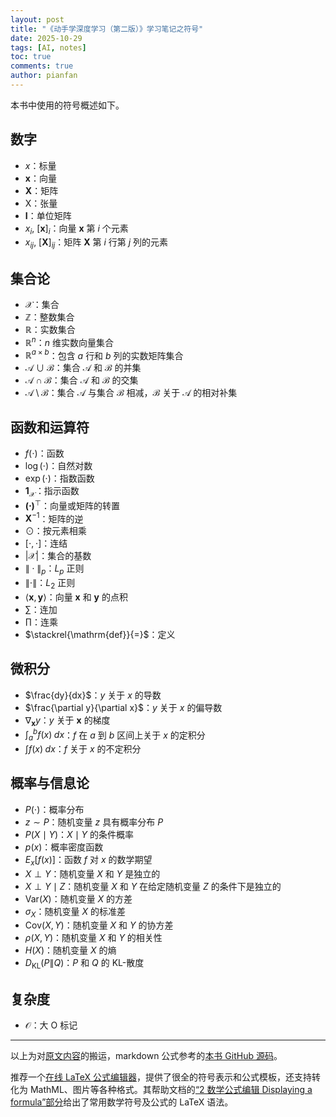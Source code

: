 ```yaml
---
layout: post
title: "《动手学深度学习（第二版）》学习笔记之符号"
date: 2025-10-29
tags: [AI, notes]
toc: true
comments: true
author: pianfan
---
```


本书中使用的符号概述如下。<!-- more -->

## 数字
- $x$：标量
- $\mathbf{x}$：向量
- $\mathbf{X}$：矩阵
- $\mathsf{X}$：张量
- $\mathbf{I}$：单位矩阵
- $x_i$, $[\mathbf{x}]_i$：向量 $\mathbf{x}$ 第 $i$ 个元素
- $x_{ij}$, $[\mathbf{X}]_{ij}$：矩阵 $\mathbf{X}$ 第 $i$ 行第 $j$ 列的元素

## 集合论
- $\mathcal{X}$：集合
- $\mathbb{Z}$：整数集合
- $\mathbb{R}$：实数集合
- $\mathbb{R}^n$：$n$ 维实数向量集合
- $\mathbb{R}^{a \times b}$：包含 $a$ 行和 $b$ 列的实数矩阵集合
- $\mathcal{A} \cup \mathcal{B}$：集合 $\mathcal{A}$ 和 $\mathcal{B}$ 的并集
- $\mathcal{A} \cap \mathcal{B}$：集合 $\mathcal{A}$ 和 $\mathcal{B}$ 的交集
- $\mathcal{A} \setminus \mathcal{B}$：集合 $\mathcal{A}$ 与集合 $\mathcal{B}$ 相减，$\mathcal{B}$ 关于 $\mathcal{A}$ 的相对补集

## 函数和运算符
- $f(\cdot)$：函数
- $\log(\cdot)$：自然对数
- $\exp(\cdot)$：指数函数
- $\mathbf{1}_\mathcal{X}$：指示函数
- $\mathbf{(\cdot)}^\top$：向量或矩阵的转置
- $\mathbf{X}^{-1}$：矩阵的逆
- $\odot$：按元素相乘
- $[\cdot, \cdot]$：连结
- $\lvert \mathcal{X} \rvert$：集合的基数
- $\|\cdot\|_p$：$L_p$ 正则
- $\|\cdot\|$：$L_2$ 正则
- $\langle\mathbf{x}, \mathbf{y}\rangle$：向量 $\mathbf{x}$ 和 $\mathbf{y}$ 的点积
- $\sum$：连加
- $\prod$：连乘
- $\stackrel{\mathrm{def}}{=}$：定义

## 微积分
- $\frac{dy}{dx}$：$y$ 关于 $x$ 的导数
- $\frac{\partial y}{\partial x}$：$y$ 关于 $x$ 的偏导数
- $\nabla_{\mathbf{x}} y$：$y$ 关于 $\mathbf{x}$ 的梯度
- $\int_a^b f(x)\;dx$：$f$ 在 $a$ 到 $b$ 区间上关于 $x$ 的定积分
- $\int f(x)\;dx$：$f$ 关于 $x$ 的不定积分

## 概率与信息论
- $P(\cdot)$：概率分布
- $z \sim P$：随机变量 $z$ 具有概率分布 $P$
- $P(X \mid Y)$：$X \mid Y$ 的条件概率
- $p(x)$：概率密度函数
- $E_x[f(x)]$：函数 $f$ 对 $x$ 的数学期望
- $X \perp Y$：随机变量 $X$ 和 $Y$ 是独立的
- $X \perp Y \mid Z$：随机变量 $X$ 和 $Y$ 在给定随机变量 $Z$ 的条件下是独立的
- $\mathrm{Var}(X)$：随机变量 $X$ 的方差
- $\sigma_X$：随机变量 $X$ 的标准差
- $\mathrm{Cov}(X, Y)$：随机变量 $X$ 和 $Y$ 的协方差
- $\rho(X, Y)$：随机变量 $X$ 和 $Y$ 的相关性
- $H(X)$：随机变量 $X$ 的熵
- $D_{\mathrm{KL}}(P\|Q)$：$P$ 和 $Q$ 的 KL-散度

## 复杂度
- $\mathcal{O}$：大 O 标记

---

以上为对[原文内容](https://zh.d2l.ai/chapter_notation/index.html)的搬运，markdown 公式参考的[本书 GitHub 源码](https://github.com/d2l-ai/d2l-zh/blob/master/chapter_notation/index.md?plain=1)。

推荐一个[在线 LaTeX 公式编辑器](https://www.latexlive.com/)，提供了很全的符号表示和公式模板，还支持转化为 MathML、图片等各种格式。其帮助文档的[“2 数学公式编辑 Displaying a formula”部分](https://www.latexlive.com/help#d11)给出了常用数学符号及公式的 LaTeX 语法。
